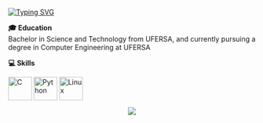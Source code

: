 [![Typing SVG](https://readme-typing-svg.demolab.com?font=Fira+Code&pause=1000&color=FFFFFF&random=false&width=435&lines=Hey%2C+I'm+Enthony+Araujo+)](https://git.io/typing-svg)

**🎓 Education**  
Bachelor in Science and Technology from UFERSA, and currently pursuing a degree in Computer Engineering at UFERSA

**💻 Skills**  

<p>
  <img 
    src="https://cdn.jsdelivr.net/gh/devicons/devicon/icons/c/c-original.svg" 
    alt="C"
    style="width: 48px; height: 48px; vertical-align: middle;"
  />
  <img 
    src="https://cdn.jsdelivr.net/gh/devicons/devicon/icons/python/python-original.svg" 
    alt="Python"
    style="width: 48px; height: 48px; vertical-align: middle;"
  />
  <img 
    src="https://cdn.jsdelivr.net/gh/devicons/devicon/icons/linux/linux-original.svg" 
    alt="Linux"
    style="width: 48px; height: 48px; vertical-align: middle;"
  />
<p align="center" >

  <img src="https://github-readme-stats.vercel.app/api/top-langs/?username=enthonyaraujo&layout=compact&theme=radical&hide_title=true&hide_border=true&bg_color=00000000" />
</p>
